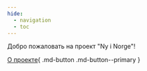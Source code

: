```yaml
---
hide:
  - navigation
  - toc
---
```


Добро пожаловать на проект "Ny i Norge"!

[О проекте](about.md){ .md-button .md-button--primary }


